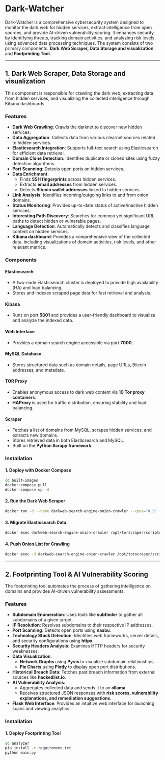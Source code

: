 # Dark-Watcher

Dark-Watcher is a comprehensive cybersecurity system designed to monitor the dark web for hidden services, extract intelligence from open sources, and provide AI-driven vulnerability scoring. It enhances security by identifying threats, tracking domain activities, and analyzing risk levels using advanced data processing techniques. The system consists of two primary components: **Dark Web Scraper, Data Storage and visualization** and **Footprinting Tool**.

---
## **1. Dark Web Scraper, Data Storage and visualization**
This component is responsible for crawling the dark web, extracting data from hidden services, and visualizing the collected intelligence through Kibana dashboards.

### **Features**
- **Dark Web Crawling**: Crawls the darknet to discover new hidden services.
- **Data Aggregation**: Collects data from various clearnet sources related to hidden services.
- **Elasticsearch Integration**: Supports full-text search using Elasticsearch for efficient data retrieval.
- **Domain Clone Detection**: Identifies duplicate or cloned sites using fuzzy detection algorithms.
- **Port Scanning**: Detects open ports on hidden services.
- **Data Enrichment**:
  - Finds **SSH fingerprints** across hidden services.
  - Extracts **email addresses** from hidden services.
  - Detects **Bitcoin wallet addresses** linked to hidden services.
- **Link Analysis**: Identifies incoming/outgoing links to and from onion domains.
- **Status Monitoring**: Provides up-to-date status of active/inactive hidden services.
- **Interesting Path Discovery**: Searches for common yet significant URL paths to detect hidden or vulnerable pages.
- **Language Detection**: Automatically detects and classifies language content on hidden services.
- **Kibana dashboard**: Provides a comprehensive view of the collected data, including visualizations of domain activities, risk levels, and other relevant metrics.

### **Components**
#### **Elasticsearch**
- A two-node Elasticsearch cluster is deployed to provide high availability (HA) and load balancing.
- Stores and indexes scraped page data for fast retrieval and analysis.

#### **Kibana**
- Runs on port **5601** and provides a user-friendly dashboard to visualize and analyze the indexed data.

#### **Web Interface**
- Provides a domain search engine accessible via port **7000**.

#### **MySQL Database**
- Stores structured data such as domain details, page URLs, Bitcoin addresses, and metadata.

#### **TOR Proxy**
- Enables anonymous access to dark web content via **10 Tor proxy containers**.
- **HAProxy** is used for traffic distribution, ensuring stability and load balancing.

#### **Scraper**
- Fetches a list of domains from MySQL, scrapes hidden services, and extracts new domains.
- Stores retrieved data in both Elasticsearch and MySQL.
- Built on the **Python Scrapy framework**.

### **Installation**
#### **1. Deploy with Docker Compose**  
```bash
cd built-images
docker-compose pull
docker-compose up -d
```
#### **2. Run the Dark Web Scraper**  
```bash
docker run -d --name darkweb-search-engine-onion-crawler --cpus="0.5" --restart=always --network=built-images_default 0xun7h1nk4ble/scraper_crawler_complete /opt/torscraper/scripts/start_onion_scrapy.sh
```
#### **3. Migrate Elasticsearch Data**  
```bash
docker exec darkweb-search-engine-onion-crawler /opt/torscraper/scripts/elasticsearch_migrate.sh
```
#### **4. Push Onion List for Crawling**  
```bash
docker exec -d darkweb-search-engine-onion-crawler /opt/torscraper/scripts/push_list.sh /opt/torscraper/onions_list/onions.txt
```

---

## **2. Footprinting Tool & AI Vulnerability Scoring**
The footprinting tool automates the process of gathering intelligence on domains and provides AI-driven vulnerability assessments.

### **Features**
- **Subdomain Enumeration**: Uses tools like **subfinder** to gather all subdomains of a given target.
- **IP Resolution**: Resolves subdomains to their respective IP addresses.
- **Port Scanning**: Detects open ports using **naabu**.
- **Technology Stack Detection**: Identifies web frameworks, server details, and security configurations using **httpx**.
- **Security Headers Analysis**: Examines HTTP headers for security weaknesses.
- **Data Visualization**:
  - **Network Graphs** using **Pyvis** to visualize subdomain relationships.
  - **Pie Charts** using **Plotly** to display open port distributions.
- **Historical Breach Data**: Fetches past breach information from external sources like **hackedlist.io**.
- **AI Vulnerability Analysis**:
  - Aggregates collected data and sends it to an **ollama**.
  - Receives structured JSON responses with **risk scores, vulnerability explanations, and remediation suggestions**.
- **Flask Web Interface**: Provides an intuitive web interface for launching scans and viewing analytics.

### **Installation**
#### **1. Deploy Footprinting Tool**  
```bash
cd analyzer
pip install -r requirement.txt
python main.py
```


